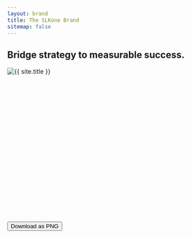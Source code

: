 ```yaml
---
layout: brand
title: The SLKone Brand
sitemap: false
---
```

<script src="https://cdnjs.cloudflare.com/ajax/libs/html2canvas/1.4.1/html2canvas.min.js"></script>
<script>
document.addEventListener('click', function(event) {
    if (event.target.classList.contains('download-png')) {
        const targetId = event.target.getAttribute('data-target');
        const div = document.getElementById(targetId);
        
        if (div) {
            html2canvas(div).then(canvas => {
                const link = document.createElement('a');
                link.download = `${targetId}-image.png`;
                link.href = canvas.toDataURL('image/png');
                link.click();
            });
        }
    }
});
</script>
<section id="linkedin">
    <div id="white-linkedin-bg" class="bg-white overflow-hidden mx-auto relative z-[-1] flex flex-row items-center justify-center" style="width: 1584px; height: 396px;">
        <canvas
            class="windmap-canvas absolute w-screen h-full left-0 z-0"
            data-num-streamlines="100"
            data-num-animated="0"
            data-num-colors="3"
            data-opacity="0.3"
            data-scale="0.00015"
        ></canvas>
        <h2 class="text-6xl font-display text-currant ml-[400px] mr-4 z-10">Bridge strategy to measurable success.</h2>
        <img src="{{ '/assets/images/logo_light.svg' }}" alt="{{ site.title }}" class="h-32 w-auto z-10">
    </div>
    <button class="download-png bg-emerald dark:bg-forest text-white dark:text-currant text-2xl transition-all p-4 rounded-full px-8 duration-300 hover:bg-emerald-500 dark:hover:bg-forest-500" data-target="white-linkedin-bg">
        Download as PNG
    </button>

</section>